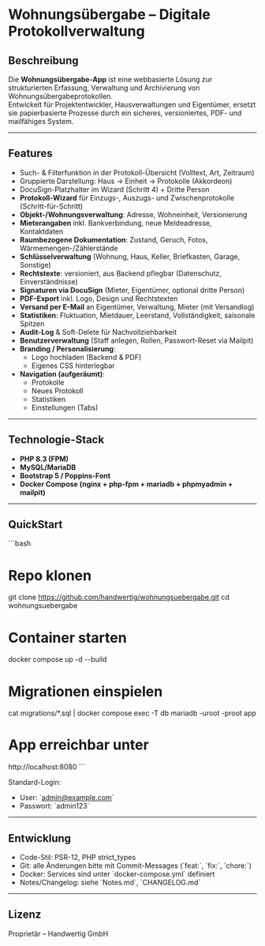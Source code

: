 # Wohnungsübergabe – Digitale Protokollverwaltung

## Beschreibung
Die **Wohnungsübergabe-App** ist eine webbasierte Lösung zur strukturierten Erfassung, Verwaltung und Archivierung von Wohnungsübergabeprotokollen.  
Entwickelt für Projektentwickler, Hausverwaltungen und Eigentümer, ersetzt sie papierbasierte Prozesse durch ein sicheres, versioniertes, PDF- und mailfähiges System.

---

## Features
- Such- & Filterfunktion in der Protokoll-Übersicht (Volltext, Art, Zeitraum)
- Gruppierte Darstellung: Haus → Einheit → Protokolle (Akkordeon)
- DocuSign-Platzhalter im Wizard (Schritt 4) + Dritte Person
- **Protokoll-Wizard** für Einzugs-, Auszugs- und Zwischenprotokolle (Schritt-für-Schritt)
- **Objekt-/Wohnungsverwaltung**: Adresse, Wohneinheit, Versionierung
- **Mieterangaben** inkl. Bankverbindung, neue Meldeadresse, Kontaktdaten
- **Raumbezogene Dokumentation**: Zustand, Geruch, Fotos, Wärmemengen-/Zählerstände
- **Schlüsselverwaltung** (Wohnung, Haus, Keller, Briefkasten, Garage, Sonstige)
- **Rechtstexte**: versioniert, aus Backend pflegbar (Datenschutz, Einverständnisse)
- **Signaturen via DocuSign** (Mieter, Eigentümer, optional dritte Person)
- **PDF-Export** inkl. Logo, Design und Rechtstexten
- **Versand per E-Mail** an Eigentümer, Verwaltung, Mieter (mit Versandlog)
- **Statistiken**: Fluktuation, Mietdauer, Leerstand, Vollständigkeit, saisonale Spitzen
- **Audit-Log** & Soft-Delete für Nachvollziehbarkeit
- **Benutzerverwaltung** (Staff anlegen, Rollen, Passwort-Reset via Mailpit)
- **Branding / Personalisierung**:
  - Logo hochladen (Backend & PDF)
  - Eigenes CSS hinterlegbar
- **Navigation (aufgeräumt)**:
  - Protokolle
  - Neues Protokoll
  - Statistiken
  - Einstellungen (Tabs)

---

## Technologie-Stack
- **PHP 8.3 (FPM)**  
- **MySQL/MariaDB**  
- **Bootstrap 5 / Poppins-Font**  
- **Docker Compose (nginx + php-fpm + mariadb + phpmyadmin + mailpit)**  

---

## QuickStart

\`\`\`bash
# Repo klonen
git clone https://github.com/handwertig/wohnungsuebergabe.git
cd wohnungsuebergabe

# Container starten
docker compose up -d --build

# Migrationen einspielen
cat migrations/*.sql | docker compose exec -T db mariadb -uroot -proot app

# App erreichbar unter
http://localhost:8080
\`\`\`

Standard-Login:  
- User: \`admin@example.com\`  
- Passwort: \`admin123\`

---

## Entwicklung
- Code-Stil: PSR-12, PHP strict_types
- Git: alle Änderungen bitte mit Commit-Messages (\`feat:\`, \`fix:\`, \`chore:\`)
- Docker: Services sind unter \`docker-compose.yml\` definiert
- Notes/Changelog: siehe \`Notes.md\`, \`CHANGELOG.md\`

---

## Lizenz
Proprietär – Handwertig GmbH
